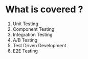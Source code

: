 # What is covered ?

1. Unit Testing
2. Component Testing
3. Integration Testing
4. A/B Testing
5. Test Driven Development
6. E2E Testing
